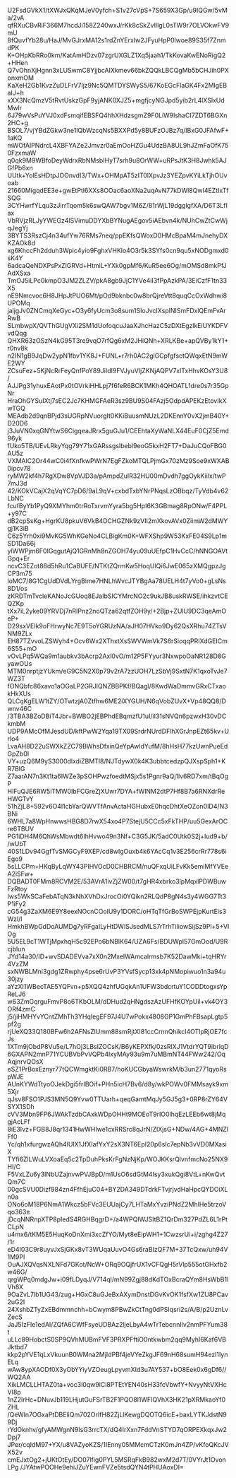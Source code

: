 U2FsdGVkX1/tXWJxQKqMJeV0yfch+S1v27cVpS+7S659X3Gp/u9IQGw/5vMa/2vA
qfRXuCBvRiF366M7hcdJi158Z240wxJ/rKk8cSkZvIllgL0sTW9r7OLVOkwFV9mU
8fQuvfYb28u/HaJ/MvGJrxMA12s1rdZnYErxIw2JFyuHpP0lwoe89S35f7ZnmdPK
K+OHpKbRRo0km/KatAmHDzv07zgrUXGLZ1Xq5jaah1/TkKovaKwENoRigQ2+HHen
Q7vOhnXjHgnn3xLUSwmC8YjjbcAIXkmev66bkZQQkLBCQgMb5bCHJih0PXonxmOM
KaXeH2Gb1KvzZuDLFrV7ljz9Nc5QMTDYSWyS5/67KoEGcFlaGK4Fx2MlgEBaIJ+h
xXX3NcQmzV5tRvtUskzGpF9yjANK0XJZ5+mgfjcyNGJpd5yib2rL4lXSlxUdMwlr
6J79wVsPuYVJ0xdFsmqifEBSFQ4hhXHdzsgmZ9F0LiW9lshaCI7ZDT6BGXn2HC+g
BSOL7/vjYBdZGkw3ne1lQbWzcqNs5BXXPd5y8BUFzOJBz7q/lBxG0JFAfwF+1aKQ
mWOfAlPNdrcL4XBFYAZe2Jmvzr0aEmOoHZGu4UdzBA8UL9hJZmFaOfK750FzxmaW
q0qk9M9WBfoDeyWdrxRbNMsbIHyT7srh9u8OrWW+uRPsJtK3H8Jwhk5AJGfPb6xn
UUtk+YolEsHDtpJOOnvdI3/TWx+OHMpAT5zIT0lXpvJz3YEZpvKYiLkTjhOUvoab
21660MigqdEE3e+gwEtPtl6XXs8OOac6aoXNa2uqAvN77kDWl8QwI4EZtIxTfSQG
3CYHwrfYLqu3zJirrTqom5k6swQAW7bgv1M6Z/81rWjL19dgglgfXA/D6T3LfIax
VbRVjzRLJyYWEGz4lSVimuDDYXbBYNugAEgov5iAEbvn4k/NUhCwZtCwWjqJegYj
3BYTS3RszCj4n34ufYw76RMs7neq/ppEKfsQWoxD0HMcBpaM4mJnehyDXKZAOk8d
xg6KhccFh2dduh3Wpic4yio9FghxVHKlo4O3r5k3SYfs0cn9qu5xNODgmxd0sK4Y
6adcaQeNDXPsPxZlGRVd+HtmiL+YXk0gpMf6/KuR5ee6Og/mOMSd8mkPfJAdXSxa
TmOJ5iLPc0kmpO3JM2ZLZV/pkA8gb9JjC1YVe4iI3fPpAzkPA/3EiCzfF1tn33X5
nE9Nmcvoc6H8JHpJtPUO6Mt/pOd9bknbc0w8brQjreVtt8quqCcOxWdhwi8UPOMq
jaljgJv0ZNCmqXeGyc+O3y6fyUcm3o8sum1SIoJvcIXsplNISmFDxlQEmFvArRwB
SLmbwpX/QVThGUgVXi2SM1dUofoqcuJaaXJhcHazC5zDXtEgzlkEiUYKDFVvdQqg
QHXR63zOSzN4kG95T3re9vqO7rfQg6xM2JHiQNh+XRLKBe+apQVBy1kY1+r0nv8k
n2IN1gB9JqDw2ypN1fbv1YK8J+FUNL+r7rh0AC2glGCpfgfsctQWqxEtN9mWE2WY
ZCsuFez+5KjNcRrFeyQnfPoY89JiIdI9FVJyuVIjZKNjAQPV7xlTxHhvKOsY3U8/
AJJPg31yhuxEAotPx0tOVrkiHHLpj7f6feR6BCK1MKh4QHOATL1dre0s7r35GpNr
HraOhGYSuIXtj7sEC2Jc7KHMGFAeR3sz9BU9S04FAzj5OdpdAPEKzEtovIkXwTGQ
MEAdb2d9qnBPjd3sUGRpNVuorgIt0KKiBuusmNUzL2DKEnnY0vX2jmB40Y+D20D6
j3JuVN0xqGNYtwS6CigqeaJRrx5guGJu1/CEEhtaXyWaNLX44EuF0CjZ5Emd96yk
fUko5TB/UEvLRkyYqg79Y71xGARssgslbebl9eoG5kxH2FT7+DaJuCQoFBG0AU5z
VXMAlC2Or44wC0i4fXnfkwPWrN7EgFZkoMTQLPjmGx70zMz9Soe9xWXAB0ipcv78
ryMW2kf4h7RgXDw8VpVJD3a/pAmpdZuIR32HU00mDvdh7ggOykKiilx/twP7mJ3d
42/KOkVCajX2qVqYC7pD6/9aL9qV+cxbdTxbYNrPNqsLzOBbqz/TyVdb4v62LbNC
fcufByYb1PyQ9XMYhm0trRoTxrvmYyra5bg5HpI6K3GBmag8RpONw/F4PPL+y97C
dB2cpSsKg+HgrKU8pkuV6VkB4DCHGZNk9zVII2mXkovAVx0ZiimW2dMWYgj1K3iB
C6z5Yrh0xi9MvKG5WhKGeNo4CLBigKm0K+WFXShp9W53KxFE04S9Lp1mSD1Da66j
ylWWPjm6F0IGqgutAjQ1GRnMh8nZGOH74yu09uUEfpC1HvCcC/hNNGOAVtGpq+Er
ncvC3EZot86d5hRu1CaBUFE/NTKtZQrmKw5HoqUlQi6JwE065zXMQgpzJgCP3m75
loMC7/8G1CgUdDVdLYrgBime7HNLhWvcJTYBgAa78UELH4t7yVo0+gLsNs8D1/os
zKRDTmTvcleKANoJcGUoq8EJaIbSICYMrcNO2c9ukJB8uskRWSE/ihkzvtCEQZKp
tXx7iL2yke09YRVDj7nRIPnz2noQTza62qtfZOH9y/+2Bjp+ZUlU9DC3qeAmOeP+
D29sxVEIk9oFHrwyNc7E9T5oYGRUzNA/aJH07HVko9Dy62QsXRhu74ZTsVNM9ZLx
EH87TZvvoLZSWyh4+Ocv6Wx2XThxtXsSWVWmVk7S6rSioqqPRIXdGEICm6S55+mO
vOvLPq5WQa9m1aubkv3bAcrp2Axl0vO/m12P5FYyur3NxwpoOaNR128D8GyawOUs
MTM0nrptjzYUkm/eG9C5N2X0p79v2rA7zzUOH7LzSbVj9SxtN7K1qxoTvJe7WZ3T
fONQbfc86xavo1aOGaLP2GRJlQNZBBPKf/BQagl/8KwdWaDmmvGRxCTxaokHkXUs
QLCqKgELW1tZY/OTwtzjA0Ztfhw6ME2iXYGUH/N6qVobZUvX+Vp48QQ8/Dwnv46C
/3TBA3BZoDBiT4Jbr+BWBO2jEBPhdEBqmzfU1uI/iI31sNVQn6pzwxH30vDCkmbM
UDP9AMcOfMJesdUD/kftPwW2Yqa19TX09SrdrNUrdDFlhXGrJnpEZt65kv+Urlo4
LvaAH8D22uSWXkZZC79BWhsDfxinQeYpAwIdYufM/8hHsH77kzUwnPueEdGpZb0I
VY+uzQ6M9yS3000dlxdiZBMTl8/NJTdywX0k4K3ubbtcedzpQJXspSph1+KR7BlG
Z7aarAN7n3Kt1ta6IWZe3pSOHPwzfoedtMSjx5s1Pgnr9aQj1lv6RD7xm/tBqOgP
HIFuQJE6RW5iTMW0IbFCGreZjXUwr7DYA+fWlNM2dtP7Hf8B7a6RNXdrReHWGTvY
51hZjL8+592v6O4l1cbYarQWVTfAnvActaHGHubxE0hqcDhtXeOZon0ID4/N3BNi
6WHL7a8WpHnwwsHBG8D7rwX54xo4P7StejU5CCc5xFkTHP/uu5GexArOCre6TBUV
PG1iDH4M6QhWsMbwdt6IhHvwo49n3Nf+C3G5JK/5adC0Utk0S2j+Iud9+b//wUbT
40S1LDv94GgfTvSMGCyF9XEP/cd8wIgOuxb4k6YAcCq1v3E256crRr778s6iEgo9
5sLLCPm+HKqByLqWY43PIHVOcD0CHBRCM/nuQFxqUiLFvKk5emiMfYVEeA2iSFw+
DQBADT0FMm8RCVM2E/53AVrA1ivZjZW00/t7gHR4xbrko3lpMqxlPDWBuwFzRtoy
Iws5WkSCaFebATqN3kNhXVhDxJrocOi0YQikn2RLQdP8gN4s3y4WGG7Tt3P1iFy2
cG54g3ZaXM6E9Y8eexNOcnCOoIU9y1DORC/oHTqTfGrBoSWPEjpKurtEis3Wzl/l
HmkhBWpGdDoAUMDg7yRFgaILyHtDWISJsedMLS7rTrhTiliowSijSz9Pl+5+VIOg
5U5EL9cT1WTjMpxhqH5c92EPo6bNBlK64/UZA6Fs/BDUWpl57GmOod/U9Rcjblun
JYd14a30/ID+wvSDADEVva7xX0n2MxelWAmcalrmsb7K52DawMki+tqHRYr4VzZM
sxNWBLMni3gdg1ZRwphy4pse6rUvP3YVsfSycp13xk4pNMopiwuo1n3a94u30jzy
aYzXI1WBecTAE5YQFvn+p5XQQ4zhfUGqkAn1UFW3bdcrtuY1CODDtogxsYpReLJ6
w63ZmGqrguFmvP8o6TKbOLM/dDHud2qHNgdszAzUFHfKOYpUil+vk4OY3ORf4zmC
j5/jiHMHYvYCntZMhTh3YHqIegEF97J4U7wPokx4808GP1GmPhFBsapLgtp5pf2g
rjUeXQ33Q180BFw6h2AFNsZlUmm88smRjtXI81ccCrnnQhikcl4OTlpRjOE7fcJs
1XTm9jObdP8Vu5e/L7hOj3LBsIZOCsK/B6yKEPXfk/0zsRlXJ1VtdrYQT9ibrlqD
6GXAPN2mnP71YCUBVbPvVQPb4lxyMAy93u9m7uMBmNT44FWw242/OqAqjnrvQOsX
eSZ1PrBoxEznyr77tQCWmgktKi0RB7/hoKUCGbyaWswrkM/b3un2771qyoRspWJE
AUnKYWdTtyoOJekDgi5frIBOif+PHn5icH7Bv6/d8y/wkPOWv0FMMsayk9xm5Xjr
qJsv8FSO1PJS3MN5Q9Yvw0TTUarh+qeqGamtMqJy5GJ5g3+0RP8rZY64VSYX1SDh
cVV3Mbn9FP6JWAkTzdbCAxkWDpOHHt9MOEoT9rIO0lhqEzLEEb6wt8jMqgjAcLFf
8iE3Ivz+FGB8J8qr1341HwWHIwe1cxRRSrc8qJrN/ZlXjsG+NDw/4AG+4MNZIFf0
Yc/qh1xfurgwzAQh4lUlX1JfXIafYxY2sX3NT6EpI20p6sIc7epNb3vVD0MXasiX
TYfi6ZlLWuLVXoaEq5c2TpDuhPksKrFgNzNjKp/WOJKKsrQlvnfmcNo25NX9HI/C
F5VxLZu6y3INbUZajnvwPVJBpD/m1UsO6sdGtM4Isy3xukQgi8VtL+nKwQvtQm7C
00gcSVU0Dizf984zn4FfhEjuC04+BY2DA349DTdrkFTvjrjvdHaHpcQYDOiXLn0a
ONo6oM18P6NmA1Wkcz5bFVc3EUUajCy7LHTaMxYvziPNdZ2MhlHe5trzoVqo363e
jDcqNNRnpXTP8pIedS4RGHBqgrD+/a4WPQlWJSItBZ1QrDm327PdZL6L1rPtCLpN
u4mx6/tKM5E5HuqKoDnXmi3xcZfYO/Myt8eEipWH1+1CwzsrUi+i/zghg4Z27/1r
eD4I03C9r8uyvJxSjGKx8vT3WUqaUuvO4Gs6raBIzQF7M+37TcQxw/uh94V1M9PI
OuAJXQVqsNXLNFd7GKot/NcW+ORq9OQjfrUX1vCFQgH5rVlp555otGHxfb2w46G/
qrgWPq0mdgJw+i09fLDyqJ/V714ql/mN99Zgj88dKdTOxBcraQYm8HsWbB1IVh8X
9OaZvL7Ib1UG43/zug+HGxC8uGJeBxAXymDnstDGvKvOK1fsfXw1ZU8PCav2uG2I
24XshbZTyZxEBdmmnchh+bCwym8PBwZkCtTng0dPSIqsri2s/A/B/p2UznLvZecS
JaJ5IzFle1edAI/ZQfA6CWfFsyeUDBAz2ljeLbyA4wTrTebcnnIlv2nmPFYum38t
uLLc89HobctS0SP9QVhMUBmFVF3PRXPFftiO0ntkwbm2qq9MyhI6Kaf6VBJktbd7
kkp2pYVE1qLxVkuunB0WMna2MjIdPBf4jeVYeZkgJF69nH68sumH94ezl1IynELq
wAw8ypXAODf0X3yObYYiyVZOeugLpyvmXId3u7AY537+bO8Eek0x6gDf6//WQ2AA
XikLMCLLHTAZ0ta+voc3l0qw9iCi8PTEtYEN40sH33fcVbwfY+NvyyNtVXHcVI8p
1nZ2lrHc+DNuvJb119LHjutGuFSrTB2F1PQO8l1WFIQVhX3HK21pXRMkaoYf0ZHL
/QeWln7OGxaPtDBEliQm702OrIfH82ZjLlKewgDQOTQ6icE+baxLYTKJdstN99Dj
rYdOknhv/gfyAMWgnN9IsG3rrcTX/dQ4IrXxn7FddVnSTYD7qORPEXkqxJw2Dpj7
JPer/cqIdM97+YX/u8VAZyoKZS/1IEnny05MMcmCTzK0mJn4ZP/vKfoQKcJVX52v
cmEJxtOg2+jUKtOtEy/DO07lfig0PYL5MSRqFkB982wxM2d7T/0VYrJt1OvonLPg
/JYAtwPOOHe9ehiJZuYEwnFVZe5tsdQYN4tPHUAoxDI=
